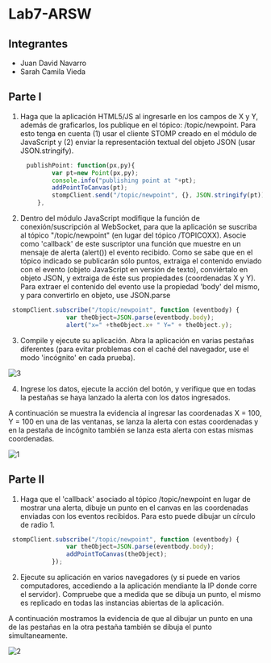 # Lab7-ARSW
## Integrantes
- Juan David Navarro
- Sarah Camila Vieda 

## Parte I 
1. Haga que la aplicación HTML5/JS al ingresarle en los campos de X y Y, además de graficarlos, los publique en el tópico: /topic/newpoint. Para esto tenga en cuenta (1) usar el cliente STOMP creado en el módulo de JavaScript y (2) enviar la representación textual del objeto JSON (usar JSON.stringify). 

``` javascript
	 publishPoint: function(px,py){
            var pt=new Point(px,py);
            console.info("publishing point at "+pt);
            addPointToCanvas(pt);
            stompClient.send("/topic/newpoint", {}, JSON.stringify(pt));
        },
```
2. Dentro del módulo JavaScript modifique la función de conexión/suscripción al WebSocket, para que la aplicación se suscriba al tópico "/topic/newpoint" (en lugar del tópico /TOPICOXX). Asocie como 'callback' de este suscriptor una función que muestre en un mensaje de alerta (alert()) el evento recibido. Como se sabe que en el tópico indicado se publicarán sólo puntos, extraiga el contenido enviado con el evento (objeto JavaScript en versión de texto), conviértalo en objeto JSON, y extraiga de éste sus propiedades (coordenadas X y Y). Para extraer el contenido del evento use la propiedad 'body' del mismo, y para convertirlo en objeto, use JSON.parse

``` javascript
 stompClient.subscribe("/topic/newpoint", function (eventbody) {
                var theObject=JSON.parse(eventbody.body);
                alert("x=" +theObject.x+ " Y=" + theObject.y);
```
3. Compile y ejecute su aplicación. Abra la aplicación en varias pestañas diferentes (para evitar problemas con el caché del navegador, use el modo 'incógnito' en cada prueba).

![3](https://user-images.githubusercontent.com/48154086/77126604-b6affb80-6a17-11ea-8b64-7e6c471cc176.PNG)

4. Ingrese los datos, ejecute la acción del botón, y verifique que en todas la pestañas se haya lanzado la alerta con los datos ingresados.

A continuación se muestra la evidencia al ingresar las coordenadas X = 100, Y = 100 en una de las ventanas, se lanza la alerta con estas coordenadas y en la pestaña de incógnito también se lanza esta alerta con estas mismas coordenadas.

![1](https://user-images.githubusercontent.com/48154086/77126396-ef9ba080-6a16-11ea-8e99-aac4d1cce8d0.PNG)


## Parte II

1. Haga que el 'callback' asociado al tópico /topic/newpoint en lugar de mostrar una alerta, dibuje un punto en el canvas en las coordenadas enviadas con los eventos recibidos. Para esto puede dibujar un círculo de radio 1.

``` javascript
 stompClient.subscribe("/topic/newpoint", function (eventbody) {
                var theObject=JSON.parse(eventbody.body);
                addPointToCanvas(theObject);
            });
```

2. Ejecute su aplicación en varios navegadores (y si puede en varios computadores, accediendo a la aplicación mendiante la IP donde corre el servidor). Compruebe que a medida que se dibuja un punto, el mismo es replicado en todas las instancias abiertas de la aplicación.

A continuación mostramos la evidencia de que al dibujar un punto en una de las pestañas en la otra pestaña también se dibuja el punto simultaneamente. 

![2](https://user-images.githubusercontent.com/48154086/77126538-6d5fac00-6a17-11ea-9c08-f83b9d146b99.PNG)
